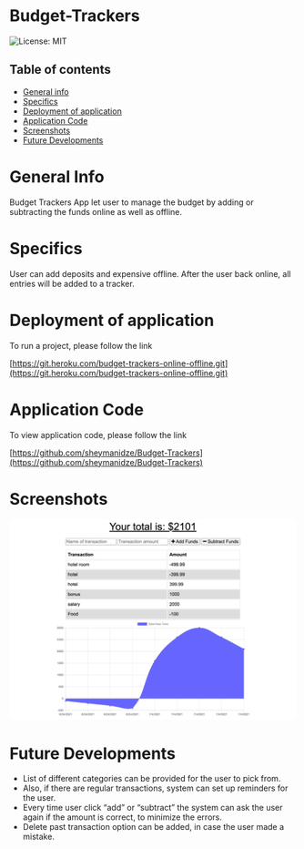 # Budget-Trackers

![License: MIT](https://img.shields.io/badge/License-MIT-yellow.svg)

## Table of contents
 * [General info](#General-Info)
 * [Specifics](#Specifics)
 * [Deployment of application](#Deployment-of-application)
 * [Application Code](#Application-Code)
 * [Screenshots](#Screenshots)
 * [Future Developments](#Future-Developments)


 # General Info
  
   Budget Trackers App let user to manage the budget by adding or subtracting the funds online as well as offline.


 # Specifics

   User can add deposits and expensive offline. After the user back online, all entries will be added to a tracker.


 # Deployment of application

   To run a project, please follow the link 

   [https://git.heroku.com/budget-trackers-online-offline.git](https://git.heroku.com/budget-trackers-online-offline.git)



 # Application Code

   To view application code, please follow the link 

   [https://github.com/sheymanidze/Budget-Trackers](https://github.com/sheymanidze/Budget-Trackers)


 # Screenshots

   ![Budget Tracker](/public/img/1.png)


 # Future Developments

   * List of different categories can be provided for the user to pick from. 
   * Also, if there are regular transactions, system can set up reminders for the user. 
   * Every time user click “add” or “subtract” the system can ask the user again if the amount is correct, to minimize the errors. 
   * Delete past transaction option can be added, in case the user made a mistake.
